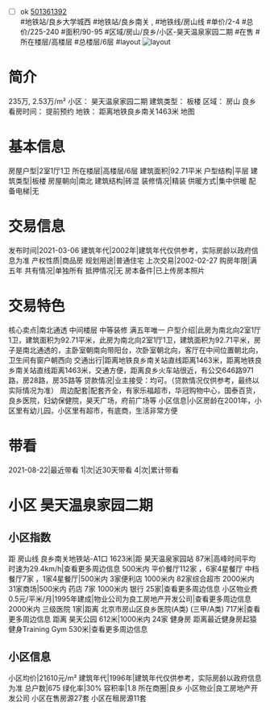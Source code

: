 - [ ] ok [501361392](https://bj.5i5j.com/ershoufang/501361392.html)  
 #地铁站/良乡大学城西 #地铁站/良乡南关 ,  #地铁线/房山线
#单价/2-4 #总价/225-240 #面积/90-95   #区域/房山/良乡/小区-昊天温泉家园二期 #在售 #所在楼层/高楼层 #总楼层/6层 #layout 
![layout](http://image2a.5i5j.com/bdir/layout/512356.jpg_P5.jpg) 
# 简介 
 235万,  2.53万/m² 
小区： 昊天温泉家园二期
建筑类型： 板楼
区域： 房山 良乡
看房时间： 提前预约
地铁： 距离地铁良乡南关1463米 地图
# 基本信息 
 房屋户型|2室1厅1卫
所在楼层|高楼层/6层
建筑面积|92.71平米
户型结构|平层
建筑类型|板楼
房屋朝向|南北
建筑结构|砖混
装修情况|精装
供暖方式|集中供暖
配备电梯|无
# 交易信息 
 发布时间|2021-03-06
建筑年代|2002年|建筑年代仅供参考，实际房龄以政府信息为准
产权性质|商品房
规划用途|普通住宅
上次交易|2002-02-27
购房年限|满五年
共有情况|单独所有
抵押情况|无
房本备件|已上传房本照片
# 交易特色 
 核心卖点|南北通透 中间楼层 中等装修 满五年唯一
户型介绍|此房为南北向2室1厅1卫，建筑面积为92.71平米，此房为南北向2室1厅1卫，建筑面积为92.71平米，房子是南北通透的，主卧室朝南向带阳台，次卧室朝北向，客厅在中间位置朝北向，卫生间有窗户朝西向
交通出行|距离地铁良乡南关站直线距离1463米，距离地铁良乡南关站直线距离1463米，交通方便，距离良乡火车站很近，有公交646路971路，房28路，房35路等
贷款情况|业主接受：均可。（贷款情况仅供参考，最终以实际情况为准）
周边配套|配套齐全，有家乐福超市，华冠购物中心，国泰百货，良乡医院，妇幼保健院，昊天广场，府前广场等
小区信息|小区房龄在2001年，小区里有幼儿园，小区里有超市，有底商，生活非常方便
# 带看 
 2021-08-22|最近带看	 1|次|近30天带看	 4|次|累计带看
# 小区 昊天温泉家园二期
## 小区指数 
 距 房山线 良乡南关地铁站-A1口 1623米|距 昊天温泉家园站 87米|高峰时间平均时速为29.4km/h|查看更多周边信息
500米内 平价餐厅112家 ，6家4星餐厅
中档餐厅7家 ，1家4星餐厅|500米内 3家便利店
1000米内 82家综合超市
2000米内 31家商场|500米内 药店 7家
1000米内 银行 25家|查看更多周边信息
小区物业费0.5元/平米/月|1995年建成|物业公司为良工房地产开发公司|查看更多周边信息
2000米内 三级医院 1家|距离 北京市房山区良乡医院(A类) (三甲/A类) 717米|查看更多周边信息
距离 昊天公园 612米|1000米内 24家 健身房
距离最近健身房起猿健身Training Gym 530米|查看更多周边信息
## 小区信息 
 小区均价|21610元/m²
建筑年代|1996年|建筑年代仅供参考，实际房龄以政府信息为准
总户数|675
绿化率|30%
容积率|1.8
所在商圈|良乡
小区物业|良工房地产开发公司
小区在售房源27套
小区在租房源11套
